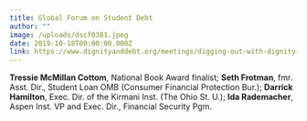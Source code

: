 ```yaml
---
title: Global Forum on Student Debt
author: ""
image: /uploads/dscf0381.jpeg
date: 2019-10-18T00:00:00.000Z
link: https://www.dignityanddebt.org/meetings/digging-out-with-dignity-solving-the-student-loan-crisis-and-honoring-meaning-at-the-margins/
---
```

**Tressie McMillan Cottom**, National Book Award finalist; **Seth Frotman**, fmr. Asst. Dir., Student Loan OMB (Consumer Financial Protection Bur.); **Darrick Hamilton**, Exec. Dir. of the Kirmani Inst. (The Ohio St. U.); **Ida Rademacher**, Aspen Inst. VP and Exec. Dir., Financial Security Pgm.